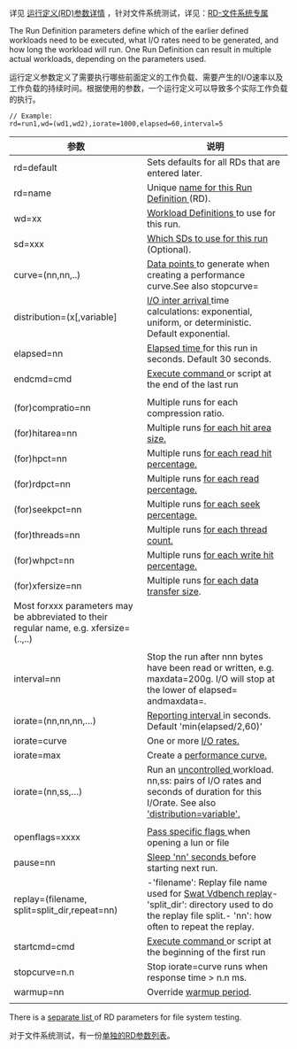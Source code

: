 详见 [运行定义(RD)参数详情](#_bookmark109) ，针对文件系统测试，详见：[RD-文件系统专属](#_bookmark159)

 

The Run Definition parameters define which of the earlier defined workloads need to be executed, what I/O rates need to be generated, and how long the workload will run. One Run Definition can result in multiple actual workloads, depending on the parameters used.

运行定义参数定义了需要执行哪些前面定义的工作负载、需要产生的I/O速率以及工作负载的持续时间。根据使用的参数，一个运行定义可以导致多个实际工作负载的执行。



```shell
// Example: 
rd=run1,wd=(wd1,wd2),iorate=1000,elapsed=60,interval=5 
```



| 参数                                                         | 说明                                                         |
| ------------------------------------------------------------ | ------------------------------------------------------------ |
| rd=default                                                   | Sets defaults for all RDs that are entered later.            |
| rd=name                                                      | Unique [name for this Run Definition ](#_bookmark110)(RD).   |
| wd=xx                                                        | [Workload Definitions ](#_bookmark111)to use for this run.   |
| sd=xxx                                                       | [Which SDs to use for this run ](#_bookmark112)(Optional).   |
| curve=(nn,nn,..)                                             | [Data points ](#_bookmark115)to generate when creating a performance curve.See also stopcurve= |
| distribution=(x[,variable]                                   | [I/O inter arrival ](#_bookmark120)time calculations: exponential, uniform, or deterministic. Default exponential. |
| elapsed=nn                                                   | [Elapsed time ](#_bookmark116)for this run in seconds. Default 30 seconds. |
| endcmd=cmd                                                   | [Execute command ](#_bookmark55)or script at the end of the last run |
|                                                              |                                                              |
| (for)compratio=nn                                            | Multiple runs for each compression ratio.                    |
| (for)hitarea=nn                                              | Multiple runs [for each hit area size.](#_bookmark131)       |
| (for)hpct=nn                                                 | Multiple runs [for each read hit percentage.](#_bookmark128) |
| (for)rdpct=nn                                                | Multiple runs [for each read percentage.](#_bookmark127)     |
| (for)seekpct=nn                                              | Multiple runs [for each seek percentage.](#_bookmark131)     |
| (for)threads=nn                                              | Multiple runs [for each thread count.](#_bookmark126)        |
| (for)whpct=nn                                                | Multiple runs [for each write hit percentage.](#_bookmark131) |
| (for)xfersize=nn                                             | Multiple runs [for each data transfer size](#_bookmark125).  |
| Most forxxx parameters may be abbreviated to their regular name, e.g. xfersize=(..,..) |                                                              |
|                                                              |                                                              |
| interval=nn                                                  | Stop the run after nnn bytes have been read or written, e.g. maxdata=200g. I/O will stop at the lower of elapsed= andmaxdata=. |
| iorate=(nn,nn,nn,…)                                          | [Reporting interval ](#_bookmark117)in seconds. Default 'min(elapsed/2,60)' |
| iorate=curve                                                 | One or more [I/O rates.](#_bookmark113)                      |
| iorate=max                                                   | Create a [performance curve.](#_bookmark114)                 |
| iorate=(nn,ss,…)                                             | Run an [uncontrolled ](#_bookmark113)workload. <br />nn,ss: pairs of I/O rates and seconds of duration for this I/Orate. See also ['distribution=variable'.](#_bookmark121) |
|                                                              |                                                              |
| openflags=xxxx                                               | [Pass specific flags ](#_bookmark92)when opening a lun or file |
| pause=nn                                                     | [Sleep 'nn' seconds ](#_bookmark122)before starting next run. |
| replay=(filename, split=split_dir,repeat=nn)                 | -'filename': Replay file name used for [Swat Vdbench replay](#_bookmark151)- 'split_dir': directory used to do the replay file split.- 'nn': how often to repeat the replay. |
| startcmd=cmd                                                 | [Execute command ](#_bookmark55)or script at the beginning of the first run |
| stopcurve=n.n                                                | Stop iorate=curve runs when response time > n.n ms.          |
| warmup=nn                                                    | Override [warmup period](#_bookmark118).                     |
|                                                              |                                                              |



There is a [separate list ](#_bookmark159)of RD parameters for file system testing.

对于文件系统测试，有一份[单独的RD参数列表](#_bookmark159)。